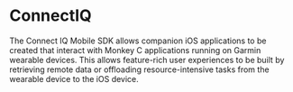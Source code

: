 # ConnectIQ

The Connect IQ Mobile SDK allows companion iOS applications to be created that interact with Monkey C applications running on Garmin wearable devices. This allows feature-rich user experiences to be built by retrieving remote data or offloading resource-intensive tasks from the wearable device to the iOS device.

